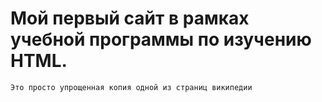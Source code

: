 # Мой первый сайт в рамках учебной программы по изучению HTML.
```
Это просто упрощенная копия одной из страниц википедии